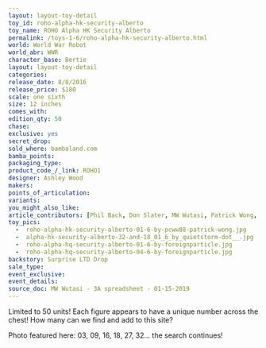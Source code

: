 ```yaml
---
layout: layout-toy-detail 
toy_id: roho-alpha-hk-security-alberto
toy_name: ROHO Alpha HK Security Alberto
permalink: /toys-1-6/roho-alpha-hk-security-alberto.html
world: World War Robot
world_abr: WWR
character_base: Bertie 
layout: layout-toy-detail
categories: 
release_date: 8/8/2016
release_price: $180 
scale: one sixth
size: 12 inches
comes_with: 
edition_qty: 50
chase: 
exclusive: yes
secret_drop: 
sold_where: bambaland.com
bamba_points: 
packaging_type: 
product_code_/_link: ROHO1
designer: Ashley Wood
makers: 
points_of_articulation: 
variants: 
you_might_also_like: 
article_contributors: [Phil Back, Don Slater, MW Wutasi, Patrick Wong, quietstorm__, foreignparticle]
toy_pics: 
  -  roho-alpha-hk-security-alberto-01-6-by-pcww88-patrick-wong.jpg
  -  alpha-hk-security-alberto-32-and-18_01_6_by_quietstorm-dot__.jpg
  -  roho-alpha-hq-security-alberto-01-6-by-foreignparticle.jpg
  -  roho-alpha-hq-security-alberto-04-6-by-foreignparticle.jpg
backstory: Surprise LTD Drop
sale_type: 
event_exclusive: 
event_details: 
source_doc: MW Wutasi - 3A spreadsheet - 01-15-2019
---
```

Limited to 50 units! Each figure appears to have a unique number across the chest! How many can we find and add to this site?

Photo featured here: 03, 09, 16, 18, 27, 32...  the search continues!